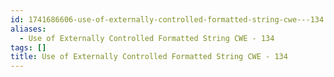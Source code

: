 ```yaml
---
id: 1741686606-use-of-externally-controlled-formatted-string-cwe---134
aliases:
  - Use of Externally Controlled Formatted String CWE - 134
tags: []
title: Use of Externally Controlled Formatted String CWE - 134
---
```


